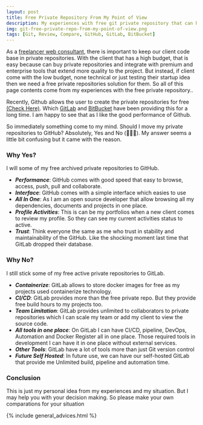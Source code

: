 ```yaml
---
layout: post
title: Free Private Repository From My Point of View
description: My experiences with free git private repository that can help in your decision making
img: git-free-private-repo-from-my-point-of-view.png
tags: [Git, Review, Compare, GitHub, GitLab, BitBucket]
---
```


As a [freelancer web consultant](https://www.upwork.com/o/profiles/users/_~019c06dd3d4065a0ac/), there is important to keep our client code base in private repositories. With the client that has a high budget, that is easy because can buy private repositories and integrate with premium and enterprise tools that extend more quality to the project. But instead, if client come with the low budget, none technical or just testing their startup idea then we need a free private repositories solution for them. So all of this page contents come from my experiences with the free private repository..

Recently, Github allows the user to create the private repositories for free [(Check Here)](https://github.com/pricing). Which [GitLab](https://gitlab.com) and [BitBucket](https://bitbucket.org) have been providing this for a long time. I am happy to see that as I like the good performance of Github.

So immediately something come to my mind. Should I move my private repositories to GitHub? Absolutely, Yes and No (🤣🤣🤣). My answer seems a little bit confusing but it came with the reason.

### Why Yes?

I will some of my free archived private repositories to GitHub.

* ***Performance***: GitHub comes with good speed that easy to browse, access, push, pull and collaborate.
* ***Interface***: GitHub comes with a simple interface which easies to use
* ***All In One***: As I am an open source developer that allow browsing all my dependencies, documents and projects in one place.
* ***Profile Activities***: This is can be my portfolios when a new client comes to review my profile. So they can see my current activities status to active.
* ***Trust***: Think everyone the same as me who trust in stability and maintainability of the GitHub. Like the shocking moment last time that GitLab dropped their database.

### Why No?

I still stick some of my free active private repositories to GitLab.

* ***Containerize***: GitLab allows to store docker images for free as my projects used containerize technology.
* ***CI/CD***: GitLab provides more than the free private repo. But they provide free build hours to my projects too.
* ***Team Limitation***: GitLab provides unlimited to collaborators to private repositories which I can scale my team or add my client to view the source code.
* ***All tools in one place***: On GitLab I can have CI/CD, pipeline, DevOps, Automation and Docker Register all in one place. Those required tools in development I can have it in one place without external services.
* ***Other Tools***: GitLab have a lot of tools more than just Git version control
* ***Future Self Hosted***: In future use, we can have our self-hosted GitLab that provide me Unlimited build, pipeline and automation time.

### Conclusion

This is just my personal idea from my experiences and my situation. But I may help you with your decision making. So please make your own comparations for your situation

{% include general_advices.html %}
